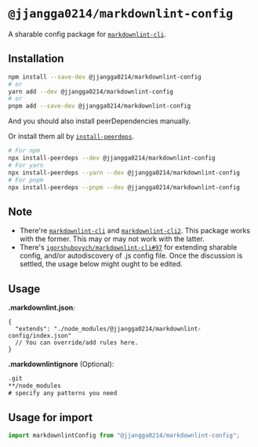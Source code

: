 # `@jjangga0214/markdownlint-config`

A sharable config package for [`markdownlint-cli`](https://github.com/igorshubovych/markdownlint-cli).

## Installation

```sh
npm install --save-dev @jjangga0214/markdownlint-config
# or
yarn add --dev @jjangga0214/markdownlint-config
# or
pnpm add --save-dev @jjangga0214/markdownlint-config
```

And you should also install peerDependencies manually.

Or install them all by [`install-peerdeps`](https://openbase.com/js/install-peerdeps/documentation).

```sh
# For npm
npx install-peerdeps --dev @jjangga0214/markdownlint-config
# For yarn
npx install-peerdeps --yarn --dev @jjangga0214/markdownlint-config
# For pnpm
npx install-peerdeps --pnpm --dev @jjangga0214/markdownlint-config
```

## Note

- There're [`markdownlint-cli`](https://www.npmjs.com/package/markdownlint-cli) and [`markdownlint-cli2`](https://www.npmjs.com/package/markdownlint-cli2). This package works with the former. This may or may not work with the latter.
- There's [`igorshubovych/markdownlint-cli#97`](https://github.com/igorshubovych/markdownlint-cli/issues/97) for extending sharable config, and/or autodiscovery of .js config file. Once the discussion is settled, the usage below might ought to be edited.

## Usage

**.markdownlint.json**:

```jsonc
{
  "extends": "./node_modules/@jjangga0214/markdownlint-config/index.json"
  // You can override/add rules here.
}
```

**.markdownlintignore** (Optional):

```txt
.git
**/node_modules
# specify any patterns you need
```

## Usage for import

```js
import markdownlintConfig from "@jjangga0214/markdownlint-config";
```
